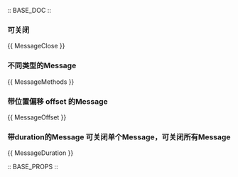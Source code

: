 :: BASE_DOC ::

### 可关闭

{{ MessageClose }}

### 不同类型的Message

{{ MessageMethods }}
### 带位置偏移 offset 的Message

{{ MessageOffset }}

### 带duration的Message 可关闭单个Message，可关闭所有Message

{{ MessageDuration }}

:: BASE_PROPS ::

